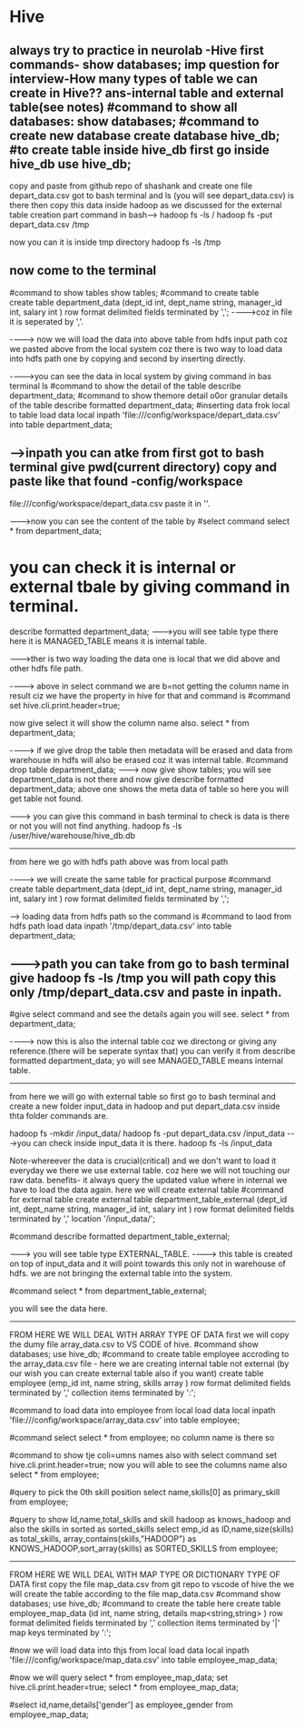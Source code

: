 # Hive
always try to practice in neurolab -Hive
first commands- show databases;
imp question for interview-How many types of table we can create in Hive??
ans-internal table and external table(see notes)
#command to show all databases:
show databases;
#command to create new database
create database hive_db;
#to create table inside hive_db
first go inside hive_db
use hive_db;
------------------------------------
copy and paste from github repo of shashank and create one  file depart_data.csv
got to bash terminal and
ls (you will see depart_data.csv) is there
then copy this data inside hadoop as we discussed for the external table creation part
command in bash--> hadoop fs -ls /
hadoop fs -put depart_data.csv /tmp

now you can it is inside tmp directory
hadoop fs -ls /tmp

now come to the terminal
-------------------------------------------------------------------------------------------
#command to show tables
show tables;
#command to create table   
create table department_data
(dept_id int,
dept_name string,
manager_id int,
salary int
)
row format delimited
fields terminated by ',';                      ---->coz in file it is seperated by ','.

----> now we will load the data into above table from hdfs input path coz we pasted above from the local system coz there is two way to load data into hdfs path one by copying and second by inserting directly.

---->you can see the data in local system by giving command in bas terminal
ls
#command to show the detail of the table
describe department_data;
#command to show themore detail o0or granular details of the table
describe formatted department_data;
#inserting data frok local to table
load data local inpath 'file:///config/workspace/depart_data.csv' into table department_data;

-->inpath you can atke from first got to bash terminal give pwd(current directory) copy and paste like that found -config/workspace
--------------------------------------------------
file:///config/workspace/depart_data.csv paste it in ''.

--->now you can see the content of the table by
#select command
select * from department_data;

# you can check it is internal or external tbale by giving command in terminal.
describe formatted department_data;
--->you will see table type there here it is MANAGED_TABLE means it is internal table.

--->ther is two way loading the data one is local that we did above and other hdfs file path.

----> above in select command we are b=not getting the column name in result ciz we have the property in hive for that and command is
#command
set hive.cli.print.header=true;

now give select it will show the column  name also.
select * from department_data;

----> if we give drop the table then metadata will be erased and data from warehouse in hdfs will also be erased coz it was internal table.
#command
drop table department_data;
---> now give 
show tables;
you will see department_data is not there and now give
describe formatted department_data;
above one shows the meta data of table so here you will get table not found.

---> you can give this command in bash terminal to check is data is there or not you will not find anything.
hadoop fs -ls /user/hive/warehouse/hive_db.db

--------------------------------------------------------------------------------------------------
from here we go with hdfs path above was from local path

----> we will create the same table for practical purpose
#command
create table department_data
(dept_id int,
dept_name string,
manager_id int,
salary int
)
row format delimited
fields terminated by ','; 

--> loading data from hdfs path so the command is
#command to laod from hdfs path
load data inpath '/tmp/depart_data.csv' into table department_data;

--->path you can take from go to bash terminal give
hadoop fs -ls /tmp
you will path copy this only /tmp/depart_data.csv and paste  in inpath.
------------------------------------------------------------------------------------
#give select command and see the details again you will see.
select * from department_data;

----> now this is also the internal table coz we directong or giving any reference.(there will be seperate syntax that)
you can verify it from 
describe formatted department_data;
yo will see MANAGED_TABLE means internal table.

--------------------------------------------------------------------------------------
from here we will go with external table so
first go to bash terminal and create a new folder input_data in hadoop and put depart_data.csv inside thta folder commands are.

hadoop fs -mkdir /input_data/
hadoop fs -put depart_data.csv /input_data
 --->you can check inside input_data it is there.
 hadoop fs -ls /input_data

Note-whereever the data is crucial(critical) and we don't want to load it everyday we there we use external table. coz here we will not touching our raw data.
benefits- it always query the updated value where in internal we have to load the data again.
here we will create external table 
#command for external table
create external table department_table_external
(dept_id int,
dept_name string,
manager_id int,
salary int
)
row format delimited
fields terminated by ','
location '/input_data/';

#command
describe formatted department_table_external;

---> you will see table type EXTERNAL_TABLE.
----> this table is created on top of input_data and it will point towards this only  not in warehouse of hdfs.
we are not bringing the external table into the system.

#command
select * from department_table_external;

you will see the data here.

----------------------------------------------------------------------------------------------------------------
FROM HERE WE WILL DEAL WITH ARRAY TYPE OF DATA
first we will copy the dumy file array_data.csv to VS CODE of hive.
#command
show databases;
use hive_db;
#command to create table employee accroding to the array_data.csv file - here we are creating internal table not external (by our wish you can create external table also if you want)
create table employee
(emp_id int,
name string,
skills array<string>
)
row format delimited
fields terminated by ','
collection items terminated by ':';

#command to load data into employee from local
load data local inpath 'file:///config/workspace/array_data.csv' into table employee;

#command select
select * from employee;
no column name is there so

#command to show tje coli=umns names also with select command
set hive.cli.print.header=true;
now you will able to see the columns name also
select * from employee;

#query to pick the 0th skill position
select name,skills[0] as primary_skill 
from employee;

#query to show Id,name,total_skills and skill hadoop as knows_hadoop and also the skills in sorted as sorted_skills
select emp_id as ID,name,size(skills) as total_skills,
array_contains(skills,"HADOOP") as KNOWS_HADOOP,sort_array(skills) as SORTED_SKILLS from employee;

---------------------------------------------------------------------------------------------------------------------------------
FROM HERE WE WILL DEAL WITH MAP TYPE OR DICTIONARY TYPE OF DATA
first copy the file map_data.csv from git repo to vscode of hive
the we will create the table according to the file map_data.csv
#command
show databases;
use hive_db;
#command to create the table here 
create table employee_map_data
(id int,
name string,
details map<string,string>
)
row format delimited
fields terminated by ','
collection items terminated by '|'
map keys terminated by ':';

#now we will load data into thjs from local
load data local inpath 'file:///config/workspace/map_data.csv' into table employee_map_data;

#now we will query
select * from employee_map_data;
set hive.cli.print.header=true;
select * from employee_map_data;

#select id,name,details['gender'] as employee_gender from employee_map_data;

#
 


























